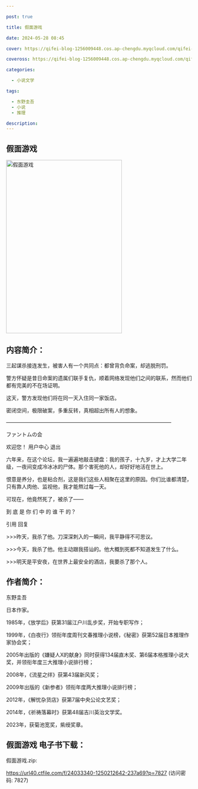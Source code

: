 ```yaml
---

post: true

title: 假面游戏

date: 2024-05-28 08:45

cover: https://qifei-blog-1256009448.cos.ap-chengdu.myqcloud.com/qifei-blog/6612530168eb935713e22f63.jpg

coveross: https://qifei-blog-1256009448.cos.ap-chengdu.myqcloud.com/qifei-blog/6612530168eb935713e22f63.jpg

categories:

  - 小说文学

tags:

  - 东野圭吾
  - 小说
  - 推理

description:
---
```


## 假面游戏
<img alt="假面游戏 " class="aligncenter loading" data-was-processed="true" decoding="async" fetchpriority="high" height="471" src="https://qifei-blog-1256009448.cos.ap-chengdu.myqcloud.com/qifei-blog/6612530168eb935713e22f63.jpg " style="cursor: zoom-in;" width="314"/>

## 内容简介：

三起谋杀接连发生，被害人有一个共同点：都曾背负命案，却逃脱刑罚。

警方怀疑是昔日命案的遗属们联手复仇，顺着网络发现他们之间的联系，然而他们都有完美的不在场证明。

这天，警方发现他们将在同一天入住同一家饭店。

密闭空间，极限破案，多重反转，真相超出所有人的想象。

————————————————————————————————

ファントムの会

欢迎您！ 用户中心 退出

六年来，在这个论坛，我一遍遍地敲击键盘：我的孩子，十九岁，才上大学二年级，一夜间变成冷冰冰的尸体。那个害死他的人，却好好地活在世上。

恨意是养分，也是粘合剂，这是我们这些人相聚在这里的原因。你们比谁都清楚，只有靠人肉他、监视他，我才能熬过每一天。

可现在，他竟然死了，被杀了——

到 底 是 你 们 中 的 谁 干 的？

引用 回复

&gt;&gt;&gt;昨天，我杀了他。刀深深刺入的一瞬间，我平静得不可思议。

&gt;&gt;&gt;今天，我杀了他。他主动跟我搭讪的。他大概到死都不知道发生了什么。

&gt;&gt;&gt;明天是平安夜，在世界上最安全的酒店，我要杀了那个人。

## 作者简介：

东野圭吾

日本作家。

1985年，《放学后》获第31届江户川乱步奖，开始专职写作；

1999年，《白夜行》领衔年度周刊文春推理小说榜，《秘密》获第52届日本推理作家协会奖；

2005年出版的《嫌疑人X的献身》同时获得134届直木奖、第6届本格推理小说大奖，并领衔年度三大推理小说排行榜；

2008年，《流星之绊》获第43届新风奖；

2009年出版的《新参者》领衔年度两大推理小说排行榜；

2012年，《解忧杂货店》获第7届中央公论文艺奖；

2014年，《祈祷落幕时》获第48届吉川英治文学奖。

2023年，获菊池宽奖，紫绶奖章。

## 假面游戏 电子书下载：
假面游戏.zip: 

https://url40.ctfile.com/f/24033340-1250212642-237a69?p=7827 (访问密码: 7827)
